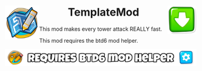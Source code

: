 <h1 align="center">
<a href="https://github.com/doombubbles/template-mod/releases/latest/download/TemplateMod.dll">
    <img align="left" alt="Icon" height="90" src="Icon.png">
    <img align="right" alt="Download" height="75" src="https://raw.githubusercontent.com/gurrenm3/BTD-Mod-Helper/master/BloonsTD6%20Mod%20Helper/Resources/DownloadBtn.png">
</a>
TemplateMod
</h1>

This mod makes every tower attack REALLY fast.

This mod requires the btd6 mod helper.

[![Requires BTD6 Mod Helper](https://raw.githubusercontent.com/gurrenm3/BTD-Mod-Helper/master/banner.png)](https://github.com/gurrenm3/BTD-Mod-Helper#readme)
